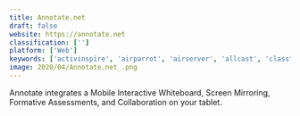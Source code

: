 ```yaml
---
title: Annotate.net
draft: false 
website: https://annotate.net
classification: ['']
platform: ['Web']
keywords: ['activinspire', 'airparrot', 'airserver', 'allcast', 'classtime', 'conceptboard', 'explain_everything', 'hypersay', 'mentimeter', 'mirroring360', 'openboard', 'poll_everywhere', 'reflector', 'sli.do', 'socrative', 'sow_chrome', 'tallyspace', 'teamviewer_quicksupport', 'wondershare_mirrorgo', 'wooclap', 'x-mirage']
image: 2020/04/Annotate.net_.png
---
```

Annotate integrates a Mobile Interactive Whiteboard, Screen Mirroring, Formative Assessments, and Collaboration on your tablet.